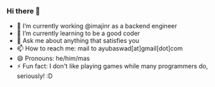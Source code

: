 ### Hi there 👋
- 🔭 I’m currently working @imajinr as a backend engineer
- 🌱 I’m currently learning to be a good coder
- 💬 Ask me about anything that satisfies you
- 📫 How to reach me: mail to ayubaswad[at]gmail[dot]com
- 😄 Pronouns: he/him/mas
- ⚡ Fun fact: I don't like playing games while many programmers do, seriously! :D

<!--
**fsevenm/fsevenm** is a ✨ _special_ ✨ repository because its `README.md` (this file) appears on your GitHub profile.

Here are some ideas to get you started:

- 🔭 I’m currently working on ...
- 🌱 I’m currently learning ...
- 👯 I’m looking to collaborate on ...
- 🤔 I’m looking for help with ...
- 💬 Ask me about ...
- 📫 How to reach me: ...
- 😄 Pronouns: ...
- ⚡ Fun fact: ...
-->
